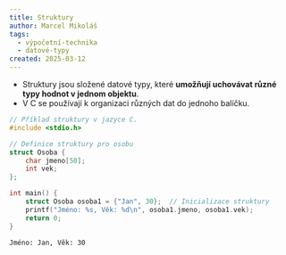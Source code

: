 ```yaml
---
title: Struktury
author: Marcel Mikoláš
tags:
  - výpočetní-technika
  - datové-typy
created: 2025-03-12
---
```

* Struktury jsou složené datové typy, které **umožňují uchovávat různé typy hodnot v jednom objektu**. 
* V C se používají k organizaci různých dat do jednoho balíčku.
```c
// Příklad struktury v jazyce C.
#include <stdio.h>

// Definice struktury pro osobu
struct Osoba {
    char jmeno[50];
    int vek;
};

int main() {
    struct Osoba osoba1 = {"Jan", 30};  // Inicializace struktury
    printf("Jméno: %s, Věk: %d\n", osoba1.jmeno, osoba1.vek);
    return 0;
}
```

```
Jméno: Jan, Věk: 30
```